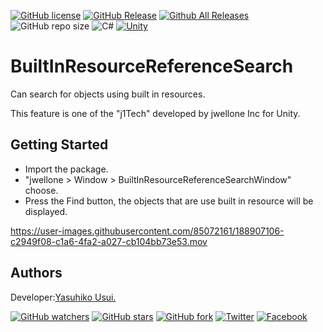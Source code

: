 [![GitHub license](https://img.shields.io/github/license/jwellone/BuiltInResourceReferenceSearch.svg?style=plastic)](https://github.com/jwellone/BuiltInResourceReferenceSearch/blob/main/LICENSE)
[![GitHub Release](https://img.shields.io/github/v/release/jwellone/BuiltInResourceReferenceSearch.svg?style=plastic)](https://GitHub.com/jwellone/BuiltInResourceReferenceSearch/releases/latest)
[![Github All Releases](https://img.shields.io/github/downloads/jwellone/BuiltInResourceReferenceSearch/total?color=blue&style=plastic)](https://GitHub.com/jwellone/BuiltInResourceReferenceSearch/releases)
![GitHub repo size](https://img.shields.io/github/repo-size/jwellone/BuiltInResourceReferenceSearch?label=size&style=plastic)
![C#](https://img.shields.io/badge/C%23-239120?logo=c-sharp&style=plastic)
[![Unity](https://img.shields.io/badge/Unity-100000?logo=unity&style=plastic)](https://unity.com)


# BuiltInResourceReferenceSearch
Can search for objects using built in resources.

This feature is one of the "j1Tech" developed by jwellone Inc for Unity.


## Getting Started
- Import the package.
- "jwellone > Window > BuiltInResourceReferenceSearchWindow" choose.
- Press the Find button, the objects that are use built in resource will be displayed.

https://user-images.githubusercontent.com/85072161/188907106-c2949f08-c1a6-4fa2-a027-cb104bb73e53.mov

## Authors
Developer:[Yasuhiko Usui.](https://github.com/UsuiYasuhiko-jw1)

[![GitHub watchers](https://img.shields.io/github/watchers/jwellone/BuiltInResourceReferenceSearch.svg?style=social&label=Watch)](https://GitHub.com/jwellone/BuiltInResourceReferenceSearch/watchers/)
[![GitHub stars](https://img.shields.io/github/stars/jwellone/BuiltInResourceReferenceSearch.svg?style=social&label=Stars)](https://GitHub.com/jwellone/BuiltInResourceReferenceSearch/stargazers)
[![GitHub fork](https://img.shields.io/github/forks/jwellone/BuiltInResourceReferenceSearch.svg?style=social&label=Fork)](https://GitHub.com/jwellone/BuiltInResourceReferenceSearch/network/members)
[![Twitter](https://img.shields.io/twitter/follow/jwellone?label=Twitter&logo=twitter&style=social)](http://twitter.com/jwellone)
[![Facebook](https://img.shields.io/badge/Facebook-1877F2?style=for-the-badge&logo=facebook&logoColor=white&style=plastic)](https://www.facebook.com/jwellone)
